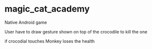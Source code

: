 # magic_cat_academy


Native Android game

User have to draw gesture shown on top of the crocodile to kill the one 

if crocodial touches Monkey loses the health

